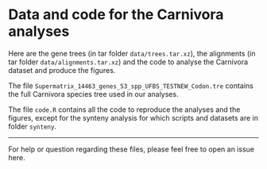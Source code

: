 # Data and code for the Carnivora analyses

Here are the gene trees (in tar folder `data/trees.tar.xz`), the alignments (in tar folder `data/alignments.tar.xz`) and the code to analyse the Carnivora dataset and produce the figures.

The file `Supermatrix_14463_genes_53_spp_UFBS_TESTNEW_Codon.tre` contains the full Carnivora species tree used in our analyses. 

The file `code.R` contains all the code to reproduce the analyses and the figures, except for the synteny analysis for which scripts and datasets are in folder `synteny`.


___

For help or question regarding these files, please feel free to open an issue here.




